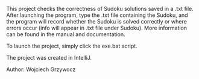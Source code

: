 This project checks the correctness of Sudoku solutions saved in a .txt file. After launching the program, type the .txt file containing the Sudoku, and the program will record whether the Sudoku is solved correctly or where errors occur (info will appear in .txt file under Sudoku). More information can be found in the manual and documentation.

To launch the project, simply click the exe.bat script.

The project was created in IntelliJ.

Author: Wojciech Grzywocz

